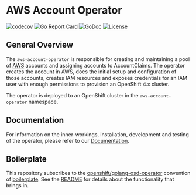 # AWS Account Operator

[![codecov](https://codecov.io/gh/openshift/aws-account-operator/branch/master/graph/badge.svg)](https://codecov.io/gh/openshift/aws-account-operator)
[![Go Report Card](https://goreportcard.com/badge/github.com/ravitri/aws-account-operator)](https://goreportcard.com/report/github.com/ravitri/aws-account-operator)
[![GoDoc](https://godoc.org/github.com/ravitri/aws-account-operator?status.svg)](https://pkg.go.dev/mod/github.com/ravitri/aws-account-operator)
[![License](https://img.shields.io/:license-apache-blue.svg)](http://www.apache.org/licenses/LICENSE-2.0.html)

## General Overview

The `aws-account-operator` is responsible for creating and maintaining a pool of [AWS](https://aws.amazon.com/) accounts and assigning accounts to AccountClaims.
The operator creates the account in AWS, does the initial setup and configuration of those accounts,
creates IAM resources and exposes credentials for an IAM user with enough permissions to provision an OpenShift 4.x cluster.

The operator is deployed to an OpenShift cluster in the `aws-account-operator` namespace.

## Documentation
For information on the inner-workings, installation, development and testing of the operator, please refer to our [Documentation](./docs/README.md).

## Boilerplate
This repository subscribes to the [openshift/golang-osd-operator](https://github.com/openshift/boilerplate/tree/master/boilerplate/openshift/golang-osd-operator) convention of [boilerplate](https://github.com/openshift/boilerplate/).
See the [README](boilerplate/openshift/golang-osd-operator/README.md) for details about the functionality that brings in.

